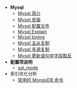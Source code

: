 * **Mysql**
  * [Mysql 简介](mysql/)
  * [Mysql 安装](mysql/配置文件.md)
  * [Mysql 配置文件](mysql/配置文件.md)
  * [Mysql Explain](mysql/Mysql-Explain.md)
  * [Mysql binlog](mysql/Mysql-binlog.md)
  * [Mysql 主从复制](mysql/主从复制.md)
  * [Mysql 多源复制](mysql/多源复制.md)
  * [Mysql 更新语句中字段取反](mysql/更新语句中字段取反.md)
* **配置项说明**
  * [sql_mode](mysql/sql_mode.md)
* 索引优化分析
  * [常用的 MongoDB 命令](mongo/常用的-MongoDB-命令.md)

